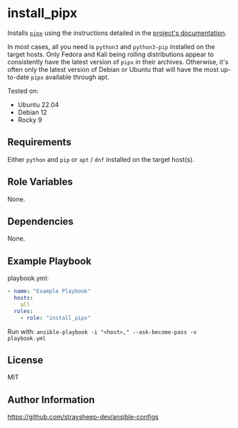 install_pipx
=========

Installs [`pipx`](https://github.com/pypa/pipx) using the instructions detailed in the [project's documentation](https://pipx.pypa.io/stable/installation/).

In most cases, all you need is `python3` and `python3-pip` installed on the target hosts. Only Fedora and Kali being rolling distributions appear to consistently have the latest version of `pipx` in their archives. Otherwise, it's often only the latest version of Debian or Ubuntu that will have the most up-to-date `pipx` available through apt.

Tested on:

- Ubuntu 22.04
- Debian 12
- Rocky 9

Requirements
------------

Either `python` and `pip` or `apt` / `dnf` installed on the target host(s).

Role Variables
--------------

None.

Dependencies
------------

None.

Example Playbook
----------------

playbook.yml:

```yml
- name: "Example Playbook"
  hosts:
    all
  roles:
    - role: "install_pipx"
```

Run with: `ansible-playbook -i "<host>," --ask-become-pass -v playbook.yml`

License
-------

MIT

Author Information
------------------

https://github.com/straysheep-dev/ansible-configs
